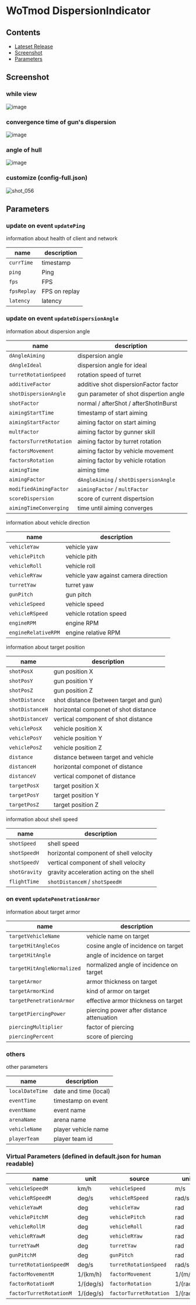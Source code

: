 # WoTmod DispersionIndicator

## Contents

- [Lateset Release](../../releases/latest)
- [Screenshot](#Screenshot)
- [Parameters](#Parameters)

## Screenshot

### while view
![image](https://user-images.githubusercontent.com/11075065/56848251-91a72b80-6921-11e9-95c3-e0d9cd63726a.png)

### convergence time of gun's dispersion
![image](https://user-images.githubusercontent.com/11075065/56848277-e9de2d80-6921-11e9-8ea0-99af434f7dfb.png)

### angle of hull
![image](https://user-images.githubusercontent.com/11075065/56848288-09755600-6922-11e9-9422-d164fe511836.png)

### customize (config-full.json)
![shot_056](https://user-images.githubusercontent.com/11075065/91626913-0db9f380-e9ee-11ea-91a2-540e35365a75.jpg)

## Parameters

### update on event `updatePing`

information about health of client and network

| name        | description     |
| ----------- | --------------- |
| `currTime`  | timestamp       |
| `ping`      | Ping            |
| `fps`       | FPS             |
| `fpsReplay` | FPS on replay   |
| `latency`   | latency         |

### update on event `updateDispersionAngle`

information about dispersion angle

| name                    | description                            |
| ----------------------- | -------------------------------------- |
| `dAngleAiming`          | dispersion angle                       |
| `dAngleIdeal`           | dispersion angle for ideal             |
| `turretRotationSpeed`   | rotation speed of turret               |
| `additiveFactor`        | additive shot dispersionFactor factor  |
| `shotDispersionAngle`   | gun parameter of shot dispertion angle |
| `shotFactor`            | normal / afterShot / afterShotInBurst  |
| `aimingStartTime`       | timestamp of start aiming              |
| `aimingStartFactor`     | aiming factor on start aiming          |
| `multFactor`            | aiming factor by gunner skill          |
| `factorsTurretRotation` | aiming factor by turret rotation       |
| `factorsMovement`       | aiming factor by vehicle movement      |
| `factorsRotation`       | aiming factor by vehicle rotation      |
| `aimingTime`            | aiming time                            |
| `aimingFactor`          | `dAngleAiming` / `shotDispersionAngle` |
| `modifiedAimingFactor`  | `aimingFactor` / `multFactor`          |
| `scoreDispersion`       | score of current dispertsion           |
| `aimingTimeConverging`  | time until aiming converges            |

information about vehicle direction

| name                    | description                            |
| ----------------------- | -------------------------------------- |
| `vehicleYaw`            | vehicle yaw                            |
| `vehiclePitch`          | vehicle pith                           |
| `vehicleRoll`           | vehicle roll                           |
| `vehicleRYaw`           | vehicle yaw against camera direction   |
| `turretYaw`             | turret yaw                             |
| `gunPitch`              | gun pitch                              |
| `vehicleSpeed`          | vehicle speed                          |
| `vehicleRSpeed`         | vehicle rotation speed                 |
| `engineRPM`             | engine RPM                             |
| `engineRelativeRPM`     | engine relative RPM                    |

information about target position

| name             | description                              |
| ---------------- | ---------------------------------------- |
| `shotPosX`       | gun position X                           |
| `shotPosY`       | gun position Y                           |
| `shotPosZ`       | gun position Z                           |
| `shotDistance`   | shot distance (between target and gun)   |
| `shotDistanceH`  | horizontal componet of shot distance     |
| `shotDistanceV`  | vertical component of shot distance      |
| `vehiclePosX`    | vehicle position X                       |
| `vehiclePosY`    | vehicle position Y                       |
| `vehiclePosZ`    | vehicle position Z                       |
| `distance`       | distance between target and vehicle      |
| `distanceH`      | horizontal componet of distance          |
| `distanceV`      | vertical componet of distance            |
| `targetPosX`     | target position X                        |
| `targetPosY`     | target position Y                        |
| `targetPosZ`     | target position Z                        |

information about shell speed

| name             | description                              |
| ---------------- | ---------------------------------------- |
| `shotSpeed`      | shell speed                              |
| `shotSpeedH`     | horizontal component of shell velocity   |
| `shotSpeedV`     | vertical component of shell velocity     |
| `shotGravity`    | gravity acceleration acting on the shell |
| `flightTime`     | `shotDistanceH` / `shotSpeedH`           |


### on event `updatePenetrationArmor`

information about target armor

| name                          | description                               |
| ----------------------------- | ----------------------------------------- |
| `targetVehicleName`           | vehicle name on target                    |
| `targetHitAngleCos`           | cosine angle of incidence on target       |
| `targetHitAngle`              | angle of incidence on target              |
| `targetHitAngleNormalized`    | normalized angle of incidence on target   |
| `targetArmor`                 | armor thickness on target                 |
| `targetArmorKind`             | kind of armor on target                   |
| `targetPenetrationArmor`      | effective armor thickness on target       |
| `targetPiercingPower`         | piercing power after distance attenuation |
| `piercingMultiplier`          | factor of piercing                        |
| `piercingPercent`             | score of piercing                         |


### others

other parameters

| name                     | description                         |
| ------------------------ | ----------------------------------- |
| `localDateTime`          | date and time (local)               |
| `eventTime`              | timestamp on event                  |
| `eventName`              | event name                          |
| `arenaName`              | arena name                          |
| `vehicleName`            | player vehicle name                 |
| `playerTeam`             | player team id                      |



### Virtual Parameters (defined in default.json for human readable)

| name                      | unit      | source                    | unit      |
| ------------------------- | --------- | ------------------------- | --------- |
| `vehicleSpeedM`           | km/h      | `vehicleSpeed`            | m/s       |
| `vehicleRSpeedM`          | deg/s     | `vehicleRSpeed`           | rad/s     |
| `vehicleYawM`             | deg       | `vehicleYaw`              | rad       |
| `vehiclePitchM`           | deg       | `vehiclePitch`            | rad       |
| `vehicleRollM`            | deg       | `vehicleRoll`             | rad       |
| `vehicleRYawM`            | deg       | `vehicleRYaw`             | rad       |
| `turretYawM`              | deg       | `turretYaw`               | rad       |
| `gunPitchM`               | deg       | `gunPitch`                | rad       |
| `turretRotationSpeedM`    | deg/s     | `turretRotationSpeed`     | rad/s     |
| `factorMovementM`         | 1/(km/h)  | `factorMovement`          | 1/(m/s)   |
| `factorRotationM`         | 1/(deg/s) | `factorRotation`          | 1/(rad/s) |
| `factorTurretRotationM`   | 1/(deg/s) | `factorTurretRotation`    | 1/(rad/s) |